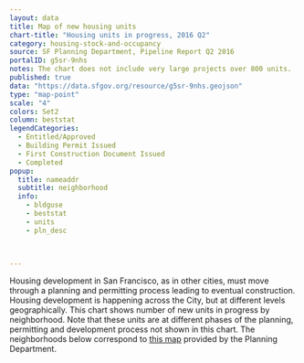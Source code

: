 ```yaml
---
layout: data
title: Map of new housing units
chart-title: "Housing units in progress, 2016 Q2"
category: housing-stock-and-occupancy
source: SF Planning Department, Pipeline Report Q2 2016
portalID: g5sr-9nhs
notes: The chart does not include very large projects over 800 units.
published: true
data: "https://data.sfgov.org/resource/g5sr-9nhs.geojson"
type: "map-point"
scale: "4"
colors: Set2
column: beststat
legendCategories: 
  - Entitled/Approved
  - Building Permit Issued
  - First Construction Document Issued
  - Completed
popup: 
  title: nameaddr
  subtitle: neighborhood
  info: 
    - bldguse
    - beststat
    - units
    - pln_desc
    


---
```

Housing development in San Francisco, as in other cities, must move through a planning and permitting process leading to eventual construction. Housing development is happening across the City, but at different levels geographically. This chart shows number of new units in progress by neighborhood. Note that these units are at different phases of the planning, permitting and development process not shown in this chart. The neighborhoods below correspond to [this map](http://www.sf-planning.org/index.aspx?page=1654) provided by the Planning Department.
